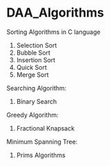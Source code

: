 # DAA_Algorithms

Sorting Algorithms in C language
1. Selection Sort
2. Bubble Sort
3. Insertion Sort
4. Quick Sort
5. Merge Sort

Searching Algorithm:
1. Binary Search

Greedy Algorithm:
1. Fractional Knapsack

Minimum Spanning Tree:
1. Prims Algorithms
